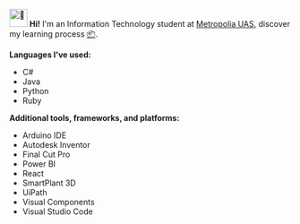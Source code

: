 
<picture><source srcset="https://fonts.gstatic.com/s/e/notoemoji/latest/1f44b/512.webp" type="image/webp"><img src="https://fonts.gstatic.com/s/e/notoemoji/latest/1f44b/512.gif" alt="👋" width="32" height="32"></picture> **Hi!**
I'm an Information Technology student at [Metropolia UAS](https://www.metropolia.fi/en), discover my learning process [📦](https://github.com/damakes?tab=repositories).

**Languages I've used:** 
* C#
* Java
* Python
* Ruby

**Additional tools, frameworks, and platforms:**
* Arduino IDE
* Autodesk Inventor
* Final Cut Pro
* Power BI 
* React
* SmartPlant 3D
* UiPath
* Visual Components
* Visual Studio Code

<!---
damakes/damakes is a ✨ special ✨ repository because its `README.md` (this file) appears on your GitHub profile.
You can click the Preview link to take a look at your changes.
--->

